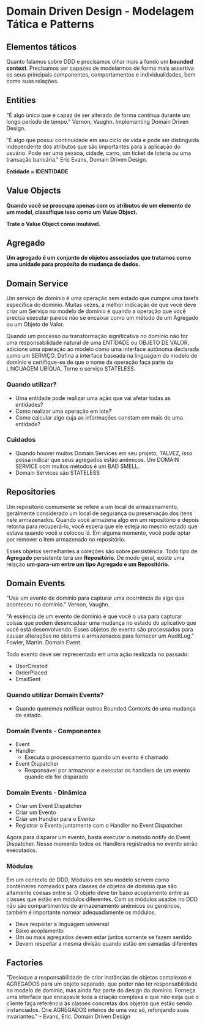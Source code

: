 # Domain Driven Design - Modelagem Tática e Patterns

## Elementos táticos

Quanto falamos sobre DDD e precisamos olhar mais a fundo um **bounded context**.
Precisamos ser capazes de modelarmos de forma mais assertiva os seus principais componentes, comportamentos e individualidades, bem como suas relações.

## Entities

"É algo único que é capaz de ser alterado de forma contínua durante um longo período de tempo." Vernon, Vaughn. Implementing Domain Driven Design.

"É algo que possui continuidade em seu ciclo de vida e pode ser distinguida independente dos atributos que são importantes para a aplicação do usuário. Pode ser uma pessoa, cidade, carro, um ticket de loteria ou uma transação bancária." Eric Evans, Domain Driven Design.

**Entidade = IDENTIDADE**

## Value Objects

**Quando você se preocupa apenas com os atributos de um elemento de um model, classifique isso como um Value Object.**

**Trate o Value Object como imutável.**

## Agregado

**Um agregado é um conjunto de objetos associados que tratamos como uma unidade para propósito de mudança de dados.**

## Domain Service

Um serviço de domínio é uma operação sem estado que cumpre uma tarefa específica do domínio. Muitas vezes, a melhor indicação de que você deve criar um Serviço no modelo de domínio é quando a operação que você precisa executar parece não se encaixar como um método de um Agregado ou um Objeto de Valor.

Quando um processo ou transformação significativa no domínio não for uma responsabilidade natural de uma ENTIDADE ou OBJETO DE VALOR, adicione uma operação ao modelo como uma interface autônoma declarada como um SERVIÇO. Defina a interface baseada na linguagem do modelo de domínio e certifique-se de que o nome da operação faça parte da LINGUAGEM UBÍQUA. Torne o serviço STATELESS.

### Quando utilizar?

- Uma entidade pode realizar uma ação que vai afetar todas as entidades?
- Como realizar uma operação em lote?
- Como calcular algo cuja as informações constam em mais de uma entidade?

### Cuidados

- Quando houver muitos Domain Services em seu projeto, TALVEZ, isso possa indicar que seus agregados estão anêmicos. Um DOMAIN SERVICE com muitos métodos é um BAD SMELL.
- Domain Services são STATELESS

## Repositories

Um repositório comumente se refere a um local de armazenamento, geralmente considerado um local de segurança ou preservação dos itens nele armazenados. Quando você armazena algo em um repositório e depois retorna para recuperá-lo, você espera que ele esteja no mesmo estado que estava quando você o colocou lá. Em alguma momento, você pode optar por remover o item armazenado no repositório.

Esses objetos semelhantes a coleções são sobre persistência. Todo tipo de **Agregado** persistente terá um **Repositório**. De modo geral, existe uma relação **um-para-um entre um tipo Agregado e um Repositório**.

## Domain Events

"Use um evento de domínio para capturar uma ocorrência de algo que aconteceu no domínio." Vernon, Vaughn.

"A essência de um evento de domínio é que você o usa para capturar coisas que podem desencadear uma mudança no estado do aplicativo que você está desenvolvendo. Esses objetos de evento são processados para causar alterações no sistema e armazenados para fornecer um AuditLog."
Fowler, Martin. Domain Event.

Todo evento deve ser representado em uma ação realizada no passado:

- UserCreated
- OrderPlaced
- EmailSent

### Quando utilizar Domain Events?

- Quando queremos notificar outros Bounded Contexts de uma mudança de estado.

### Domain Events - Componentes

- Event
- Handler
  - Executa o processamento quando um evento é chamado
- Event Dispatcher
  - Responsável por armazenar e executar os handlers de um evento quando ele for disparado

### Domain Events - Dinâmica

- Criar um Event Dispatcher
- Criar um Evento
- Criar um Handler para o Evento
- Registrar o Evento juntamente com o Handler no Event Dispatcher

Agora para disparar um evento, basta executar o método notify do Event Dispatcher. Nesse momento todos os Handlers registrados no evento serão executados.

### Módulos

Em um contexto de DDD, Módulos em seu modelo servem como contêineres nomeados para classes de objetos de domínio que são altamente coesas entre si. O objeto deve ter baixo acoplamento entre as classes que estão em módulos diferentes. Com os módulos usados no DDD não são compartimentos de armazenamento anêmicos ou genéricos, também é importante nomear adequadamente os módulos.

- Deve respeitar a linguagem universal
- Baixo acoplamento
- Um ou mais agregados devem estar juntos somente se fazem sentido
- Devem respeitar a mesma divisão quando estão em camadas diferentes

## Factories

"Desloque a responsabilidade de criar instâncias de objetos complexos e AGREGADOS para um objeto separado, que poder não ter responsabilidade no modelo de domínio, mas ainda faz parte do design do domínio. Forneça uma interface que encapsule toda a criação complexa e que não exija que o cliente faça referência às classes concretas dos objetos que estão sendo instanciados.
Crie AGREGADOS inteiros de uma vez só, reforçando suas invariantes." - Evans, Eric. Domain Driven Design
